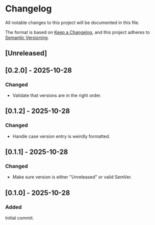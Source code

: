 # Changelog

All notable changes to this project will be documented in this file.

The format is based on [Keep a Changelog](https://keepachangelog.com/en/1.1.0/),
and this project adheres to [Semantic Versioning](https://semver.org/spec/v2.0.0.html).

## [Unreleased]

## [0.2.0] - 2025-10-28

### Changed

- Validate that versions are in the right order.

## [0.1.2] - 2025-10-28

### Changed

- Handle case version entry is weirdly formatted.

## [0.1.1] - 2025-10-28

### Changed

- Make sure version is either "Unreleased" or valid SemVer.

## [0.1.0] - 2025-10-28

### Added

Initial commit.